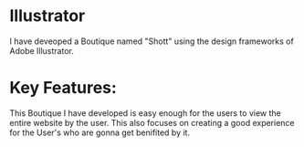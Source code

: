 # Illustrator
I have deveoped a Boutique named "Shott" using the design frameworks of Adobe Illustrator.

# Key Features:
This Boutique I have developed is easy enough for the users to view the entire website by the user.
This also focuses on creating a good experience for the User's who are gonna get benifited by it.


